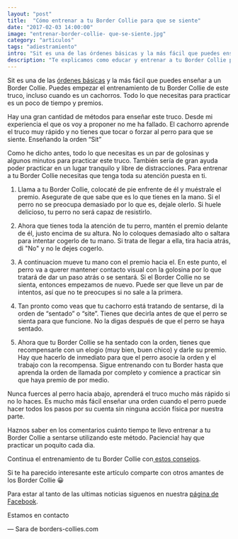 ```yaml
---
layout: "post"
title:  "Cómo entrenar a tu Border Collie para que se siente"
date: "2017-02-03 14:00:00"
image: "entrenar-border-collie- que-se-siente.jpg"
category: "articulos"
tags: "adiestramiento"
intro: "Sit es una de las órdenes básicas y la más fácil que puedes enseñar a un Border Collie. Todo lo que necesitas para practicar es un poco de tiempo y premios."
description: "Te explicamos como educar y entrenar a tu Border Collie para enseñarle una de las primeras ordenes basicas, sit o sentarse"
---
```


Sit es una de las <a href="{{ site.url }}/como-entrenar-un-cachorro-de-border-collie/">órdenes básicas</a> y la más fácil que puedes enseñar a un Border Collie. Puedes empezar el entrenamiento de tu Border Collie de este truco, incluso cuando es un cachorros. Todo lo que necesitas para practicar es un poco de tiempo y premios.

Hay una gran cantidad de métodos para enseñar este truco. Desde mi experiencia el que os voy a proponer no me ha fallado. El cachorro aprende el truco muy rápido y no tienes que tocar o forzar al perro para que se siente.
Enseñando la orden “Sit”

Como he dicho antes, todo lo que necesitas es un par de golosinas y algunos minutos para practicar este truco. También sería de gran ayuda poder practicar en un lugar tranquilo y libre de distracciones. Para entrenar a tu Border Collie necesitas que tenga toda su atención puesta en ti.

1. Llama a tu Border Collie, colocaté de pie enfrente de él y muéstrale el premio. Asegurate de que sabe que es lo que tienes en la mano. Si el perro no se preocupa demasiado por lo que es, dejale olerlo. Si huele delicioso, tu perro no será capaz de resistirlo.

2. Ahora que tienes toda la atención de tu perro, mantén el premio delante de él, justo encima de su altura. No lo coloques demasiado alto o saltara para intentar cogerlo de tu mano. Si trata de llegar a ella, tira hacia atrás, di "No" y no le dejes cogerlo.

3. A continuacion mueve tu mano con el premio hacia el. En este punto, el perro va a querer mantener contacto visual con la golosina por lo que tratará de dar un paso atrás o se sentará. Si el Border Collie no se sienta, entonces empezamos de nuevo. Puede ser que lleve un par de intentos, así que no te preocupes si no sale a la primera.  

4. Tan pronto como veas que tu cachorro está tratando de sentarse, di la orden de “sentado” o “site”. Tienes que decirla antes de que el perro se sienta para que funcione. No la digas después de que el perro se haya sentado.

5. Ahora que tu Border Collie se ha sentado con la orden, tienes que recompensarle con un elogio (muy bien, buen chico) y darle su premio. Hay que hacerlo de inmediato para que el perro asocie la orden y el trabajo con la recompensa. Sigue entrenando con tu Border hasta que aprenda la orden de llamada por completo y comience a practicar sin que haya premio de por medio.

Nunca fuerces al perro hacia abajo, aprenderá el truco mucho más rápido si no lo haces. Es mucho más fácil enseñar una orden cuando el perro puede hacer todos los pasos por su cuenta sin ninguna acción física por nuestra parte.

Haznos saber en los comentarios cuánto tiempo te llevo entrenar a tu Border Collie a sentarse utilizando este método. Paciencia! hay que practicar un poquito cada dia.

Continua el entrenamiento de tu Border Collie con<a href="{{ site.url }}/border-collie-adiestramiento/"> estos consejos</a>.

Si te ha parecido interesante este artículo comparte con otros amantes de los Border Collie 😀

Para estar al tanto de las ultimas noticias siguenos en nuestra [página de Facebook](https://www.facebook.com/borderscolliescom/).

Estamos en contacto

— Sara de borders-collies.com
